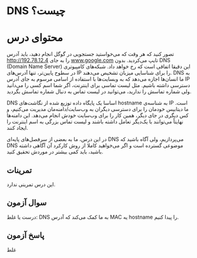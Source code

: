 # ‏DNS چیست؟

# محتوای درس

تصور کنید که هر وقت که می‌خواستید جستجویی در گوگل انجام دهید‌، باید آدرس
http://192.78.12.4 را به جای www.google.com تایپ می‌کردید. بدون DNS (Domain Name
Server)‎ این دقیقا اتفاقی است که رخ خواهد داد. شبکه‌های کامپیوتری در سطوح پایین‌تر‌،
تنها آدرس‌های IP را برای شناسایی میزبان تشخیص می‌دهند. DNS به ما انسان‌ها اجازه
می‌دهد که به وبسایت‌ها با استفاده از اسامی مرسوم به جای آدرس IP دسترسی داشته
باشیم. مثل لیست تماسی برای اینترنت، اگر شما اسم کسی را می‌دانید ولی شماره تماسش
را ندارید‌، می‌توانید در لیست تماس به دنبال شماره تماسش بگردید.

‏DNS اساسا یک پایگاه داده توزیع شده از نگاشت‌های hostname به شناسه‌ی IP است. ما
دیتابیس خودمان را برای دسترسی دیگران به وب‌سایت/دامنه‌مان مدیریت می‌کنیم، و کس دیگری
در جای دیگر‌، همین کار را برای وب‌سایت خودش انجام می‌دهد. این دامنه‌ها نهایتاً
می‌توانند با یک‌دیگر تعامل داشته باشند و لیست تماس بزرگی به اسم اینترنت را ایجاد
کنند.

در این درس‌، ما به بعضی از سرفصل‌های پایه‌ای DNS می‌پردازیم‌، ولی آگاه باشید که DNS
موضوعی گسترده است و اگر می‌خواهید کاملا از روش کارکرد آن آگاهی داشته باشید‌، باید
کمی بیشتر در موردش تحقیق کنید.

## تمرینات

این درس تمرینی ندارد.

## سوال آزمون

درست یا غلط: DNS به ما کمک می‌کند که آدرس MAC یه hostname را پیدا کنیم.

## پاسخ آزمون

غلط
